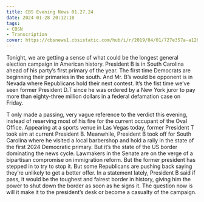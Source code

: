 ```yaml
---
title: CBS Evening News 01.27.24
date: 2024-01-28 20:12:10
tags:
- CBSN
- Transcription
cover: https://cbsnews1.cbsistatic.com/hub/i/r/2019/04/01/727e357a-a126-4138-a2c5-4d3222669d57/thumbnail/640x360/3ff2761028dc5c65cc4f07acd54bcd5c/cbsn2-logo-1920x1080.jpg
---
```

Tonight, we are getting a sense of what could be the longest general election campaign in American history. President B is in South Carolina ahead of his party’s first primary of the year. The first time Democrats are beginning their primaries in the south. And Mr. B’s would be opponent is in Nevada where Republicans hold their next contest. It’s the fist time we’ve seen former President D.T since he was ordered by a New York juror to pay more than eighty-three million dollars in a federal defamation case on Friday. 

T only made a passing, very vague reference to the verdict this evening, instead of reserving most of his fire for the current occupant of the Oval Office. Appearing at a sports venue in Las Vegas today, former President T took aim at current President B. Meanwhile, President B took off for South Carolina where he visited a local barbershop and hold a rally in the state of the first 2024 Democratic primary. But it’s the state of the US border dominating the news cycle. Lawmakers in the Senate are on the verge of a bipartisan compromise on immigration reform. But the former president has stepped in to try to stop it. But some Republicans are pushing back saying they’re unlikely to get a better offer. In a statement lately, President B said if pass, it would be the toughest and fairest border in history, giving him the power to shut down the border as soon as he signs it. The question now is will it make it to the president’s desk or become a casualty of the campaign. 
